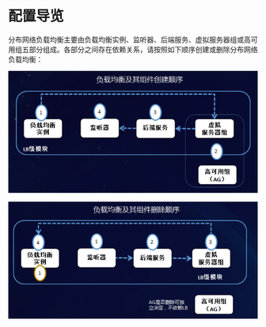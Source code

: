 
# 配置导览

  分布网络负载均衡主要由负载均衡实例、监听器、后端服务、虚拟服务器组或高可用组五部分组成。各部分之间存在依赖关系，请按照如下顺序创建或删除分布网络负载均衡：

 ![DNLB创建流程](../../../../image/Networking/DNLB/DNLB-创建流程.png)

 ![DNLB删除流程](../../../../image/Networking/DNLB/DNLB-删除流程.png)
 
 
